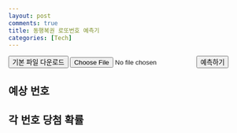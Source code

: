 ```yaml
---
layout: post
comments: true
title: 동행복권 로또번호 예측기
categories: [Tech]
---
```


<html lang="en">
<head>
  <meta charset="UTF-8">
  <meta name="viewport" content="width=device-width, initial-scale=1.0">
  <style>
    body {
      font-family: Arial, sans-serif;
      margin: 20px;
    }
    .predictions, .probability-table {
      margin-top: 20px;
    }
    .predictions div, .probability-table div {
      margin-bottom: 10px;
    }
    .table {
      display: table;
      width: 100%;
    }
    .table-row {
      display: table-row;
    }
    .table-cell {
      display: table-cell;
      padding: 5px;
      border: 1px solid #ddd;
    }
  </style>
</head>
<body>
  <!-- 기본 파일 다운로드 버튼 -->
  <button id="downloadFile">기본 파일 다운로드</button>
  <input type="file" id="fileInput" accept=".xlsx">
  <button id="predictButton">예측하기</button>

  <div class="predictions">
    <h2>예상 번호</h2>
    <div id="predictionList"></div>
  </div>

  <div class="probability-table">
    <h2>각 번호 당첨 확률</h2>
    <div id="probabilityTable" class="table"></div>
  </div>

  <script src="https://cdnjs.cloudflare.com/ajax/libs/xlsx/0.18.5/xlsx.full.min.js"></script>
  <script>
    let uploadedData;
    const defaultFileUrl = "https://raw.githubusercontent.com/jinsprogram/myweb/refs/heads/master/lottowinnumber_20250103.xlsx"; // 기본 파일 Raw 링크

    // 기본 파일 다운로드 버튼 클릭 이벤트
    document.getElementById("downloadFile").addEventListener("click", () => {
    const link = document.createElement("a");
    link.href = "https://raw.githubusercontent.com/jinsprogram/myweb/refs/heads/master/lottowinnumber_20250103.xlsx"; // GitHub Raw 파일 링크
    link.download = "기본_로또_파일.xlsx";
    link.click();
  });

    // 파일 업로드 이벤트
    document.getElementById("fileInput").addEventListener("change", event => {
      const file = event.target.files[0];
      if (file) {
        const reader = new FileReader();
        reader.onload = (e) => {
          const data = new Uint8Array(e.target.result);
          const workbook = XLSX.read(data, { type: 'array' });
          const sheetName = workbook.SheetNames[0];
          uploadedData = XLSX.utils.sheet_to_json(workbook.Sheets[sheetName]);
          alert('파일 업로드 완료!');
        };
        reader.readAsArrayBuffer(file);
      }
    });

    // 기본 파일 로드 함수
    async function loadDefaultFile() {
      const response = await fetch(defaultFileUrl);
      const arrayBuffer = await response.arrayBuffer();
      const workbook = XLSX.read(new Uint8Array(arrayBuffer), { type: 'array' });
      const sheetName = workbook.SheetNames[0];
      return XLSX.utils.sheet_to_json(workbook.Sheets[sheetName]);
    }

    // 파일 데이터에서 번호 추출
    function extractNumbers(data) {
      const numbers = [];
      data.forEach(row => {
        const keys = ["당첨번호1", "당첨번호2", "당첨번호3", "당첨번호4", "당첨번호5", "당첨번호6", "보너스번호"];
        keys.forEach(key => {
          if (row[key] && !isNaN(row[key])) {
            numbers.push(row[key]);
          }
        });
      });
      return numbers;
    }

    // 예측 번호 생성
    function predictNumbers(numbers) {
      const numberFrequency = {};
      const totalNumbers = numbers.length;

      // 빈도 계산
      numbers.forEach(num => {
        numberFrequency[num] = (numberFrequency[num] || 0) + 1;
      });

      // 빈도 정렬
      const sortedNumbers = Object.entries(numberFrequency)
        .sort((a, b) => b[1] - a[1]);

      // 예측 결과 만들기
      const predictions = [];
      for (let i = 0; i < 10; i++) {
        const startIndex = i * 7; // 7개씩 묶음
        const group = sortedNumbers.slice(startIndex, startIndex + 7)
          .map(([num, freq]) => parseInt(num));
        const probability = ((group.reduce((sum, num) => sum + numberFrequency[num], 0) / totalNumbers) * 100).toFixed(2);
        predictions.push({ group, probability });
      }

      return { predictions, sortedNumbers, totalNumbers };
    }

    // 예측 결과 표시
    function displayPredictions(predictions) {
  const predictionList = document.getElementById('predictionList');
  predictionList.innerHTML = "";
  predictions.forEach(({ group, probability }, index) => {
    if (group.length === 7) { // 예상 번호가 7개인 경우에만 표시
      const div = document.createElement('div');
      div.textContent = `예상 번호 ${index + 1} (당첨 확률 ${probability}%): ${group.join(", ")}`;
      predictionList.appendChild(div);
    }
  });
}

    // 확률 테이블 표시
    function displayProbabilityTable(sortedNumbers, totalNumbers) {
      const probabilityTable = document.getElementById('probabilityTable');
      probabilityTable.innerHTML = "";

      sortedNumbers.forEach(([num, freq]) => {
        const row = document.createElement('div');
        row.className = 'table-row';

        const cell1 = document.createElement('div');
        cell1.className = 'table-cell';
        cell1.textContent = `번호: ${num}`;

        const cell2 = document.createElement('div');
        cell2.className = 'table-cell';
        cell2.textContent = `확률: ${((freq / totalNumbers) * 100).toFixed(2)}%`;

        row.appendChild(cell1);
        row.appendChild(cell2);
        probabilityTable.appendChild(row);
      });
    }

    // 예측 버튼 클릭 이벤트
    document.getElementById('predictButton').addEventListener('click', async () => {
      if (!uploadedData) {
        alert("업로드된 파일이 없으므로 기본 파일로 진행합니다.");
        uploadedData = await loadDefaultFile();
      }
      const numbers = extractNumbers(uploadedData);
      const { predictions, sortedNumbers, totalNumbers } = predictNumbers(numbers);
      displayPredictions(predictions);
      displayProbabilityTable(sortedNumbers, totalNumbers);
    });
  </script>
</body>
</html>
